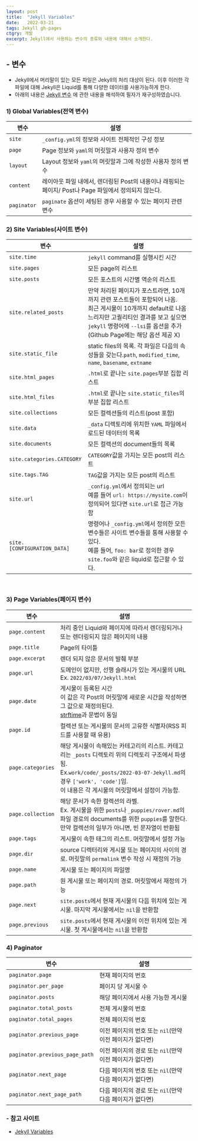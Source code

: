 ```yaml
---
layout: post
title:  "Jekyll Variables"
date:   2022-03-21
tags: Jekyll gh-pages
ctgry: 개발
excerpt: Jekyll에서 사용하는 변수의 종류와 내용에 대해서 소개한다.
---
```


## - 변수
* Jekyll에서 머리말이 있는 모든 파일은 Jekyll의 처리 대상이 된다. 이후 이러한 각 파일에 대해 Jekyll은 Liquid를 통해 다양한 데이터를 사용가능하게 한다.
* 아래의 내용은 [Jekyll 변수](https://jekyllrb.com/docs/variables/) 에 관한 내용을 해석하여 필자가 재구성하였습니다.

### 1) Global Variables(전역 변수)

|변수|설명|
|--|--|
|`site`|`_config.yml`의 정보와 사이트 전체적인 구성 정보|
|`page`|Page 정보와 `yaml`의 머릿말과 사용자 정의 변수|
|`layout`| Layout 정보와 `yaml`의 머릿말과 그에 작성한 사용자 정의 변수|
|`content`|레이아웃 파일 내에서, 렌더링된 Post의 내용이나 래핑되는 페이지/ Post나 Page 파일에서 정의되지 않는다.|
|`paginator`|`paginate` 옵션이 세팅된 경우 사용할 수 있는 페이지 관련 변수|

### 2) Site Variables(사이트 변수)

|변수|설명|
|--|--|
|`site.time`|`jekyll` command를 실행시킨 시간|
|`site.pages`|모든 page의 리스트|
|`site.posts`|모든 포스트의 시간별 역순의 리스트|
|`site.related_posts`|만약 처리된 페이지가 포스트라면, 10개까지 관련 포스트들이 포함되어 나옴. <br> 최근 게시물이 10개까지 default로 나옴 느리지만 고퀄리티인 결과를 보고 싶으면 `jekyll` 명령어에 `--lsi`를 옵션을 추가 <br> (Github Page에는 해당 옵션 제공 X)|
|`site.static_file`|static files의 목록. 각 파일은 다음의 속성들을 갖는다.`path`, `modified_time`, `name`, `basename`, `extname` |
|`site.html_pages`|`.html`로 끝나는 `site.pages`부분 집합 리스트|
|`site.html_files`|`.html`로 끝나는 `site.static_files`의 부분 집합 리스트|
|`site.collections`|모든 컬렉션들의 리스트(post 포함)|
|`site.data`|`_data` 디렉토리에 위치한 `YAML` 파일에서 로드된 데이터의 목록|
|`site.documents`|모든 컬렉션의 document들의 목록|
|`site.categories.CATEGORY`|`CATEGORY`값을 가지는 모든 post의 리스트|
|`site.tags.TAG`|`TAG`값을 가지는 모든 post의 리스트|
|`site.url`|`_config.yml`에서 정의되는 url <br> 예를 들어 `url: https://mysite.com`이 정의되어 있다면 `site.url`로 접근 가능함 |
|`site.[CONFIGURATION_DATA]`|명령어나 `_config.yml`에서 정의한 모든 변수들은 사이트 변수들을 통해 사용할 수 있다. <br> 예를 들어, `foo: bar`로 정의한 경우 `site.foo`와 같은 liquid로 접근할 수 있다.|

<br>

### 3) Page Variables(페이지 변수)

|변수|설명|
|--|--|
|`page.content`| 처리 중인 Liquid와 페이지에 따라서 렌더링되거나 또는 렌더링되지 않은 페이지의 내용|
|`page.title`|Page의 타이틀|
|`page.excerpt`| 렌더 되지 않은 문서의 발췌 부분 |
|`page.url`| 도메인이 없지만, 선행 슬래시가 있는 게시물의 URL <br> Ex. `2022/03/07/Jekyll.html`|
|`page.date`|게시물이 등록된 시간<br> 이 값은 각 Post의 머릿말에 새로운 시간을 작성하면 그 값으로 재정의된다. <br> [strftime](http://strftime.net/)과 문법이 동일|
|`page.id`|컬렉션 또는 게시물의 문서의 고유한 식별자(RSS 피드를 사용할 때 유용)|
|`page.categories`|해당 게시물이 속해있는 카테고리의 리스트. 카테고리는 `_posts` 디렉토리 위의 디렉토리 구조에서 파생됨. <br> Ex.`work/code/_posts/2022-03-07-Jekyll.md`의 경우 `['work', 'code']`임. <br> 이 내용은 각 게시물의 머릿말에서 설정이 가능함.|
|`page.collection`|해당 문서가 속한 컬렉션의 라벨. <br> Ex. 게시물을 위한 `posts`나 `_puppies/rover.md`의 파일 경로의 documents를 위한 `puppies`를 말한다. <br> 만약 컬렉션의 일부가 아니면, 빈 문자열이 반환됨|
|`page.tags`|게시물이 속한 태그의 리스트. 머릿말에서 설정 가능|
|`page.dir`|source 디렉터리와 게시물 또는 페이지의 사이의 경로. 머릿말의 `permalink` 변수 작성 시 재정의 가능|
|`page.name`|게시물 또는 페이지의 파일명 |
|`page.path`|원 게시물 또는 페이지의 경로. 머릿말에서 재정의 가능|
|`page.next`|`site.posts`에서 현재 게시물의 다음 위치에 있는 게시물. 마지막 게시물에서는 `nil`을 반환함|
|`page.previous`|`site.posts`에서 현재 게시물의 이전 위치에 있는 게시물. 첫 게시물에서는 `nil`을 반환함|

### 4) Paginator

|변수|설명|
|--|--|
|`paginator.page`|현재 페이지의 번호|
|`paginator.per_page`| 페이지 당 게시물 수|
|`paginator.posts`|해당 페이지에서 사용 가능한 게시물|
|`paginator.total_posts`|전체 게시물의 번호|
|`paginator.total_pages`|전체 페이지의 번호|
|`paginator.previous_page`|이전 페이지의 번호 또는 `nil`(만약 이전 페이지가 없다면)|
|`paginator.previous_page_path`|이전 페이지의 경로 또는 `nil`(만약 이전 페이지가 없다면)|
|`paginator.next_page`|다음 페이지의 번호 또는 `nil`(만약 다음 페이지가 없다면)|
|`paginator.next_page_path`|다음 페이지의 경로 또는 `nil`(만약 다음 페이지가 없다면)|


### - 참고 사이트
* [Jekyll Variables](https://jekyllrb.com/docs/variables/)